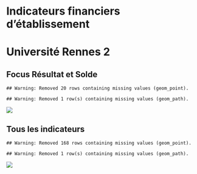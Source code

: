 Indicateurs financiers d’établissement
================

# Université Rennes 2

## Focus Résultat et Solde

    ## Warning: Removed 20 rows containing missing values (geom_point).

    ## Warning: Removed 1 row(s) containing missing values (geom_path).

![](université_rennes_2_files/figure-gfm/etab.focus-1.png)<!-- -->

## Tous les indicateurs

    ## Warning: Removed 168 rows containing missing values (geom_point).

    ## Warning: Removed 1 row(s) containing missing values (geom_path).

![](université_rennes_2_files/figure-gfm/etab-1.png)<!-- -->
